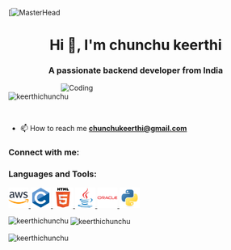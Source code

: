 [![MasterHead](https://www.google.com/url?sa=i&url=https%3A%2F%2Fvideoplasty.com%2Fstock-animation%2Fmidnight-coding-late-night-session-lofi-animation-28139&psig=AOvVaw3FXoLCXOixROWtYg6FlAiP&ust=1723747646531000&source=images&cd=vfe&opi=89978449&ved=0CBQQjRxqFwoTCICSsMSS9YcDFQAAAAAdAAAAABAJ)
<h1 align="center">Hi 👋, I'm chunchu keerthi</h1>
<h3 align="center">A passionate backend developer from India</h3>
<img align="right" alt="Coding" width="400" src="https://www.google.com/url?sa=i&url=https%3A%2F%2Fwww.springboard.com%2Fblog%2Fsoftware-engineering%2Fcoding-skills%2F&psig=AOvVaw2pjMlpW_gZvvIA7ME7nGR-&ust=1723747238865000&source=images&cd=vfe&opi=89978449&ved=2ahUKEwi4k46AkfWHAxWQ9DgGHVZ7BYMQjRx6BAgAEBg">
<p align="left"> <img src="https://komarev.com/ghpvc/?username=keerthichunchu&label=Profile%20views&color=0e75b6&style=flat" alt="keerthichunchu" /> </p>

<p align="left"> <a href="https://twitter.com/" target="blank"><img src="https://img.shields.io/twitter/follow/?logo=twitter&style=for-the-badge" alt="" /></a> </p>

- 📫 How to reach me **chunchukeerthi@gmail.com**

<h3 align="left">Connect with me:</h3>
<p align="left">
</p>

<h3 align="left">Languages and Tools:</h3>
<p align="left"> <a href="https://aws.amazon.com" target="_blank" rel="noreferrer"> <img src="https://raw.githubusercontent.com/devicons/devicon/master/icons/amazonwebservices/amazonwebservices-original-wordmark.svg" alt="aws" width="40" height="40"/> </a> <a href="https://www.cprogramming.com/" target="_blank" rel="noreferrer"> <img src="https://raw.githubusercontent.com/devicons/devicon/master/icons/c/c-original.svg" alt="c" width="40" height="40"/> </a> <a href="https://www.w3.org/html/" target="_blank" rel="noreferrer"> <img src="https://raw.githubusercontent.com/devicons/devicon/master/icons/html5/html5-original-wordmark.svg" alt="html5" width="40" height="40"/> </a> <a href="https://www.java.com" target="_blank" rel="noreferrer"> <img src="https://raw.githubusercontent.com/devicons/devicon/master/icons/java/java-original.svg" alt="java" width="40" height="40"/> </a> <a href="https://www.oracle.com/" target="_blank" rel="noreferrer"> <img src="https://raw.githubusercontent.com/devicons/devicon/master/icons/oracle/oracle-original.svg" alt="oracle" width="40" height="40"/> </a> <a href="https://www.python.org" target="_blank" rel="noreferrer"> <img src="https://raw.githubusercontent.com/devicons/devicon/master/icons/python/python-original.svg" alt="python" width="40" height="40"/> </a> </p>

<p><img align="left" src="https://github-readme-stats.vercel.app/api/top-langs?username=keerthichunchu&show_icons=true&locale=en&layout=compact" alt="keerthichunchu" /></p>

<p>&nbsp;<img align="center" src="https://github-readme-stats.vercel.app/api?username=keerthichunchu&show_icons=true&locale=en" alt="keerthichunchu" /></p>

<p><img align="center" src="https://github-readme-streak-stats.herokuapp.com/?user=keerthichunchu&" alt="keerthichunchu" /></p>
